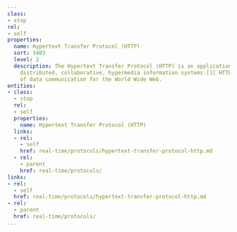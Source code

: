```yaml
---
class:
- stop
rel:
- self
properties:
  name: Hypertext Transfer Protocol (HTTP)
  sort: 3403
  level: 2
  description: The Hypertext Transfer Protocol (HTTP) is an application protocol for
    distributed, collaborative, hypermedia information systems.[1] HTTP is the foundation
    of data communication for the World Wide Web.
entities:
- class:
  - stop
  rel:
  - self
  properties:
    name: Hypertext Transfer Protocol (HTTP)
  links:
  - rel:
    - self
    href: real-time/protocols/hypertext-transfer-protocol-http.md
  - rel:
    - parent
    href: real-time/protocols/
links:
- rel:
  - self
  href: real-time/protocols/hypertext-transfer-protocol-http.md
- rel:
  - parent
  href: real-time/protocols/
...
```

